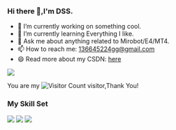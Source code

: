 ### Hi there 👋,I'm DSS.

- 🔭 I’m currently working on something cool.
- 🌱 I’m currently learning Everything I like.
- 💬 Ask me about anything related to Mirobot/E4/MT4.
- 📫 How to reach me: 136645224gg@gmail.com
- 😄 Read more about my CSDN: [here](https://blog.csdn.net/qq_39936336?spm=1010.2135.3001.5421)

![](https://github-readme-stats.vercel.app/api?username=136645224&show_icons=true&theme=transparent)

You are my ![Visitor Count](https://profile-counter.glitch.me/136645224/count.svg) visitor,Thank You!

### My Skill Set

![](https://img.shields.io/badge/C++-ED8B00?style=for-the-badge&logo=openjdk&logoColor=white)
![](https://img.shields.io/badge/Python-3776AB?style=for-the-badge&logo=python&logoColor=white)
![](https://img.shields.io/badge/Arudino-3776AB?style=for-the-badge&logo=python&logoColor=white)

